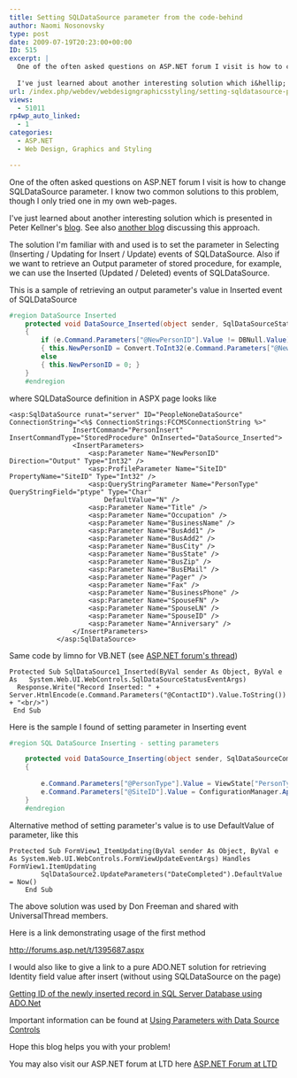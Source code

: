 ```yaml
---
title: Setting SQLDataSource parameter from the code-behind
author: Naomi Nosonovsky
type: post
date: 2009-07-19T20:23:00+00:00
ID: 515
excerpt: |
  One of the often asked questions on ASP.NET forum I visit is how to change SQLDataSource parameter. I know two common solutions to this problem, though I only tried one in my own web-pages.
  
  I've just learned about another interesting solution which i&hellip;
url: /index.php/webdev/webdesigngraphicsstyling/setting-sqldatasource-parameter-from-the/
views:
  - 51011
rp4wp_auto_linked:
  - 1
categories:
  - ASP.NET
  - Web Design, Graphics and Styling

---
```

One of the often asked questions on ASP.NET forum I visit is how to change SQLDataSource parameter. I know two common solutions to this problem, though I only tried one in my own web-pages.

I've just learned about another interesting solution which is presented in Peter Kellner's [blog][1]. See also [another blog][2] discussing this approach.

The solution I'm familiar with and used is to set the parameter in Selecting (Inserting / Updating for Insert / Update) events of SQLDataSource. Also if we want to retrieve an Output parameter of stored procedure, for example, we can use the Inserted (Updated / Deleted) events of SQLDataSource.

This is a sample of retrieving an output parameter's value in Inserted event of SQLDataSource

```c#
#region DataSource Inserted
    protected void DataSource_Inserted(object sender, SqlDataSourceStatusEventArgs e)
    {
        if (e.Command.Parameters["@NewPersonID"].Value != DBNull.Value)
        { this.NewPersonID = Convert.ToInt32(e.Command.Parameters["@NewPersonID"].Value); }
        else
        { this.NewPersonID = 0; }
    }
    #endregion
```
where SQLDataSource definition in ASPX page looks like

```ASP.NET
<asp:SqlDataSource runat="server" ID="PeopleNoneDataSource" ConnectionString="<%$ ConnectionStrings:FCCMSConnectionString %>"
                InsertCommand="PersonInsert" InsertCommandType="StoredProcedure" OnInserted="DataSource_Inserted">
                <InsertParameters>
                    <asp:Parameter Name="NewPersonID" Direction="Output" Type="Int32" />
                    <asp:ProfileParameter Name="SiteID" PropertyName="SiteID" Type="Int32" />
                    <asp:QueryStringParameter Name="PersonType" QueryStringField="ptype" Type="Char"
                        DefaultValue="N" />
                    <asp:Parameter Name="Title" />
                    <asp:Parameter Name="Occupation" />
                    <asp:Parameter Name="BusinessName" />
                    <asp:Parameter Name="BusAdd1" />
                    <asp:Parameter Name="BusAdd2" />
                    <asp:Parameter Name="BusCity" />
                    <asp:Parameter Name="BusState" />
                    <asp:Parameter Name="BusZip" />
                    <asp:Parameter Name="BusEMail" />
                    <asp:Parameter Name="Pager" />
                    <asp:Parameter Name="Fax" />
                    <asp:Parameter Name="BusinessPhone" />
                    <asp:Parameter Name="SpouseFN" />
                    <asp:Parameter Name="SpouseLN" />
                    <asp:Parameter Name="SpouseID" />
                    <asp:Parameter Name="Anniversary" />
                </InsertParameters>
            </asp:SqlDataSource>
```

Same code by limno for VB.NET (see [ASP.NET forum's thread][3])

```vb.net
Protected Sub SqlDataSource1_Inserted(ByVal sender As Object, ByVal e As   System.Web.UI.WebControls.SqlDataSourceStatusEventArgs)
  Response.Write("Record Inserted: " + Server.HtmlEncode(e.Command.Parameters("@ContactID").Value.ToString()) + "<br/>")   
 End Sub  
```
Here is the sample I found of setting parameter in Inserting event

```c#
#region SQL DataSource Inserting - setting parameters

    protected void DataSource_Inserting(object sender, SqlDataSourceCommandEventArgs e)
    {
   
        e.Command.Parameters["@PersonType"].Value = ViewState["PersonType"];//this.PersonType ;
        e.Command.Parameters["@SiteID"].Value = ConfigurationManager.AppSettings["SiteID"]; 
    }
    #endregion
```
Alternative method of setting parameter's value is to use DefaultValue of parameter, like this

```vb.net
Protected Sub FormView1_ItemUpdating(ByVal sender As Object, ByVal e As System.Web.UI.WebControls.FormViewUpdateEventArgs) Handles FormView1.ItemUpdating
		SqlDataSource2.UpdateParameters("DateCompleted").DefaultValue = Now()
	End Sub

```
The above solution was used by Don Freeman and shared with UniversalThread members.

Here is a link demonstrating usage of the first method

http://forums.asp.net/t/1395687.aspx

I would also like to give a link to a pure ADO.NET solution for retrieving Identity field value after insert (without using SQLDataSource on the page)
  
[Getting ID of the newly inserted record in SQL Server Database using ADO.Net][4] 

Important information can be found at [Using Parameters with Data Source Controls][5]

Hope this blog helps you with your problem!

You may also visit our ASP.NET forum at LTD here [ASP.NET Forum at LTD][6]

 [1]: http://peterkellner.net/2006/09/18/expressionbuilderidentity/
 [2]: http://weblogs.asp.net/infinitiesloop/archive/2006/08/09/The-CodeExpressionBuilder.aspx
 [3]: http://forums.asp.net/p/1455158/3332004.aspx#3332004
 [4]: http://www.aspsnippets.com/post/2009/05/27/Get-ID-of-the-newly-inserted-record-in-SQL-Server-using-ADONet.aspx
 [5]: http://msdn.microsoft.com/en-us/library/xt50s8kz.aspx
 [6]: http://forum.lessthandot.com/viewforum.php?f=27